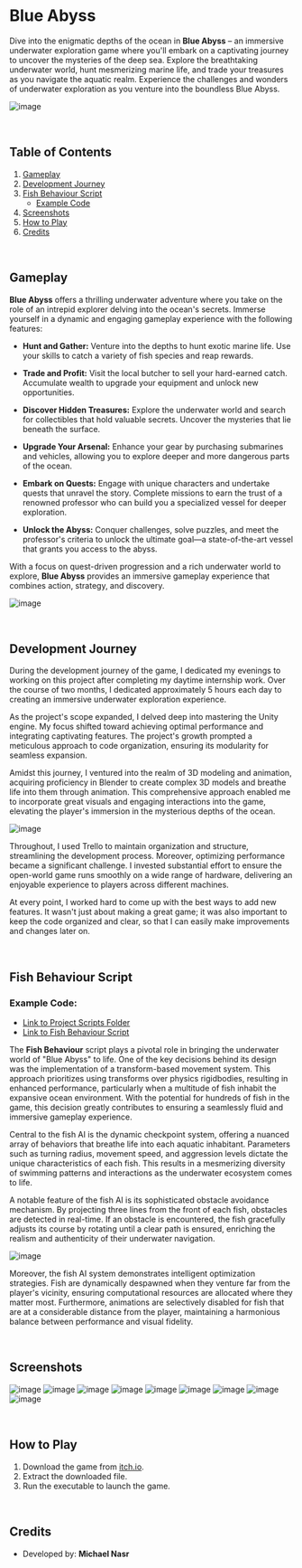 # Blue Abyss

Dive into the enigmatic depths of the ocean in **Blue Abyss** – an immersive underwater exploration game where you'll embark on a captivating journey to uncover the mysteries of the deep sea. Explore the breathtaking underwater world, hunt mesmerizing marine life, and trade your treasures as you navigate the aquatic realm. Experience the challenges and wonders of underwater exploration as you venture into the boundless Blue Abyss.

![image](https://github.com/Micnasr/Blue-Abyss/assets/44876651/95a6208e-5733-4599-adf5-187b6dbc3a1b)


<br>

## Table of Contents
1. [Gameplay](#gameplay)
2. [Development Journey](#development-journey)
3. [Fish Behaviour Script](#fish-behaviour-script)
    - [Example Code](#example-code)
4. [Screenshots](#screenshots)
5. [How to Play](#how-to-play)
6. [Credits](#credits)

<br>

## Gameplay

**Blue Abyss** offers a thrilling underwater adventure where you take on the role of an intrepid explorer delving into the ocean's secrets. Immerse yourself in a dynamic and engaging gameplay experience with the following features:

- **Hunt and Gather:** Venture into the depths to hunt exotic marine life. Use your skills to catch a variety of fish species and reap rewards.

- **Trade and Profit:** Visit the local butcher to sell your hard-earned catch. Accumulate wealth to upgrade your equipment and unlock new opportunities.

- **Discover Hidden Treasures:** Explore the underwater world and search for collectibles that hold valuable secrets. Uncover the mysteries that lie beneath the surface.

- **Upgrade Your Arsenal:** Enhance your gear by purchasing submarines and vehicles, allowing you to explore deeper and more dangerous parts of the ocean.

- **Embark on Quests:** Engage with unique characters and undertake quests that unravel the story. Complete missions to earn the trust of a renowned professor who can build you a specialized vessel for deeper exploration.

- **Unlock the Abyss:** Conquer challenges, solve puzzles, and meet the professor's criteria to unlock the ultimate goal—a state-of-the-art vessel that grants you access to the abyss.

With a focus on quest-driven progression and a rich underwater world to explore, **Blue Abyss** provides an immersive gameplay experience that combines action, strategy, and discovery.

![image](https://github.com/Micnasr/Blue-Abyss/assets/44876651/3691770f-906b-488e-8ec0-6be6d8a94d8b)

<br>

## Development Journey

During the development journey of the game, I dedicated my evenings to working on this project after completing my daytime internship work. Over the course of two months, I dedicated approximately 5 hours each day to creating an immersive underwater exploration experience.

As the project's scope expanded, I delved deep into mastering the Unity engine. My focus shifted toward achieving optimal performance and integrating captivating features. The project's growth prompted a meticulous approach to code organization, ensuring its modularity for seamless expansion.

Amidst this journey, I ventured into the realm of 3D modeling and animation, acquiring proficiency in Blender to create complex 3D models and breathe life into them through animation. This comprehensive approach enabled me to incorporate great visuals and engaging interactions into the game, elevating the player's immersion in the mysterious depths of the ocean.

![image](https://github.com/Micnasr/Blue-Abyss/assets/44876651/a8e74b17-8cf9-4daf-888e-01a941baad6a)

Throughout, I used Trello to maintain organization and structure, streamlining the development process. Moreover, optimizing performance became a significant challenge. I invested substantial effort to ensure the open-world game runs smoothly on a wide range of hardware, delivering an enjoyable experience to players across different machines.

At every point, I worked hard to come up with the best ways to add new features. It wasn't just about making a great game; it was also important to keep the code organized and clear, so that I can easily make improvements and changes later on.

<br>

## Fish Behaviour Script

### Example Code:
- [Link to Project Scripts Folder](Assets/Scripts/)
- [Link to Fish Behaviour Script](Assets/Scripts/Fish/EnemyPatrol.cs)


The **Fish Behaviour** script plays a pivotal role in bringing the underwater world of "Blue Abyss" to life. One of the key decisions behind its design was the implementation of a transform-based movement system. This approach prioritizes using transforms over physics rigidbodies, resulting in enhanced performance, particularly when a multitude of fish inhabit the expansive ocean environment. With the potential for hundreds of fish in the game, this decision greatly contributes to ensuring a seamlessly fluid and immersive gameplay experience.

Central to the fish AI is the dynamic checkpoint system, offering a nuanced array of behaviors that breathe life into each aquatic inhabitant. Parameters such as turning radius, movement speed, and aggression levels dictate the unique characteristics of each fish. This results in a mesmerizing diversity of swimming patterns and interactions as the underwater ecosystem comes to life.

A notable feature of the fish AI is its sophisticated obstacle avoidance mechanism. By projecting three lines from the front of each fish, obstacles are detected in real-time. If an obstacle is encountered, the fish gracefully adjusts its course by rotating until a clear path is ensured, enriching the realism and authenticity of their underwater navigation.

![image](https://github.com/Micnasr/Blue-Abyss/assets/44876651/ddaa6009-4e13-4f0a-85df-932356cb4f44)

Moreover, the fish AI system demonstrates intelligent optimization strategies. Fish are dynamically despawned when they venture far from the player's vicinity, ensuring computational resources are allocated where they matter most. Furthermore, animations are selectively disabled for fish that are at a considerable distance from the player, maintaining a harmonious balance between performance and visual fidelity.

<br>

## Screenshots
![image](https://github.com/Micnasr/Blue-Abyss/assets/44876651/1a91265c-1a93-40a2-bb3a-42fd62e1388b)
![image](https://github.com/Micnasr/Blue-Abyss/assets/44876651/80dc9d7f-a850-4713-8252-b11a606aad0d)
![image](https://github.com/Micnasr/Blue-Abyss/assets/44876651/ab180dbb-3197-4f9e-9a6e-55885649fe10)
![image](https://github.com/Micnasr/Blue-Abyss/assets/44876651/e2897351-4255-4dc4-9842-1d0bf5b0ff6c)
![image](https://github.com/Micnasr/Blue-Abyss/assets/44876651/53067cb2-191a-4dac-b505-072a31bc1543)
![image](https://github.com/Micnasr/Blue-Abyss/assets/44876651/b215326b-7eb3-4c8d-ba07-4bf12b6d8463)
![image](https://github.com/Micnasr/Blue-Abyss/assets/44876651/56702926-c9d9-4f00-a84c-11109d853a86)
![image](https://github.com/Micnasr/Blue-Abyss/assets/44876651/25e6b6be-33ea-4d36-9b6d-51f9be16f672)
![image](https://github.com/Micnasr/Blue-Abyss/assets/44876651/f8a47546-0729-4a91-8159-d5a10fdcee12)

<br>

## How to Play
1. Download the game from [itch.io](https://micnasr.itch.io/blue-abyss).
2. Extract the downloaded file.
3. Run the executable to launch the game.

<br>

## Credits

- Developed by: **Michael Nasr**
